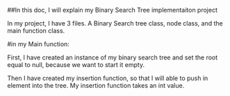 ##In this doc, I will explain my Binary Search Tree implementaiton project

  In my project, I have 3 files. A Binary Search tree class, node class, and the main function class. 
  
  #in my Main function:
  
  First, I have created an instance of my binary search tree and set the root equal to null, because we want to start it empty. 
  
  Then I have created my insertion function, so that I will able to push in element into the tree. My insertion function takes an int value. 
